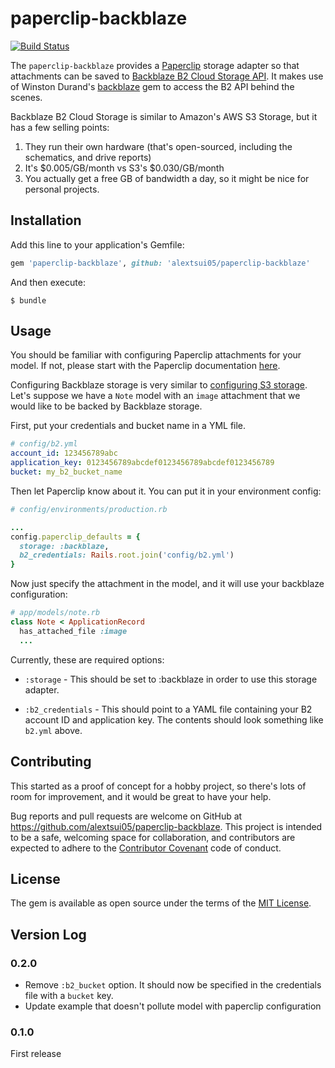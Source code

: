 # paperclip-backblaze

[![Build Status](https://travis-ci.org/andrewshatnyy/paperclip-backblaze.svg?branch=master)](https://travis-ci.org/andrewshatnyy/paperclip-backblaze)

The `paperclip-backblaze` provides a [Paperclip](https://github.com/thoughtbot/paperclip) storage adapter so that
attachments can be saved to [Backblaze B2 Cloud Storage API](https://www.backblaze.com/b2/docs/).
It makes use of Winston Durand's [backblaze](https://github.com/R167/backblaze) gem
to access the B2 API behind the scenes.

Backblaze B2 Cloud Storage is similar to Amazon's AWS S3 Storage, but it has a few selling points:

1. They run their own hardware (that's open-sourced, including the schematics, and drive reports)
2. It's $0.005/GB/month vs S3's $0.030/GB/month
3. You actually get a free GB of bandwidth a day, so it might be nice for personal projects.

## Installation

Add this line to your application's Gemfile:

```ruby
gem 'paperclip-backblaze', github: 'alextsui05/paperclip-backblaze'
```
And then execute:

    $ bundle

## Usage

You should be familiar with configuring Paperclip attachments for your model.
If not, please start with the Paperclip documentation
[here](https://github.com/thoughtbot/paperclip#usage).

Configuring Backblaze storage is very similar to [configuring S3 storage](http://www.rubydoc.info/gems/paperclip/Paperclip/Storage/S3).
Let's suppose we have a `Note` model with an `image` attachment that we would
like to be backed by Backblaze storage.



First, put your credentials and bucket name in a YML file.

```.yml
# config/b2.yml
account_id: 123456789abc
application_key: 0123456789abcdef0123456789abcdef0123456789
bucket: my_b2_bucket_name
```

Then let Paperclip know about it. You can put it in your environment config:

```.rb
# config/environments/production.rb

...
config.paperclip_defaults = {
  storage: :backblaze,
  b2_credentials: Rails.root.join('config/b2.yml')
}
```

Now just specify the attachment in the model, and it will use your backblaze configuration:

```.rb
# app/models/note.rb
class Note < ApplicationRecord
  has_attached_file :image
  ...
```

Currently, these are required options:

- `:storage` - This should be set to :backblaze in order to use this
   storage adapter.

- `:b2_credentials` - This should point to a YAML file containing your B2
   account ID and application key. The contents should look something
   like `b2.yml` above.

## Contributing

This started as a proof of concept for a hobby project, so there's lots of room
for improvement, and it would be great to have your help.

Bug reports and pull requests are welcome on GitHub at
https://github.com/alextsui05/paperclip-backblaze. This project is intended to be a safe,
welcoming space for collaboration, and contributors are expected to adhere to
the [Contributor Covenant](contributor-covenant.org) code of conduct.

## License

The gem is available as open source under the terms of the [MIT License](http://opensource.org/licenses/MIT).

## Version Log

### 0.2.0

- Remove `:b2_bucket` option. It should now be specified in the credentials file with a `bucket` key.
- Update example that doesn't pollute model with paperclip configuration

### 0.1.0

First release



